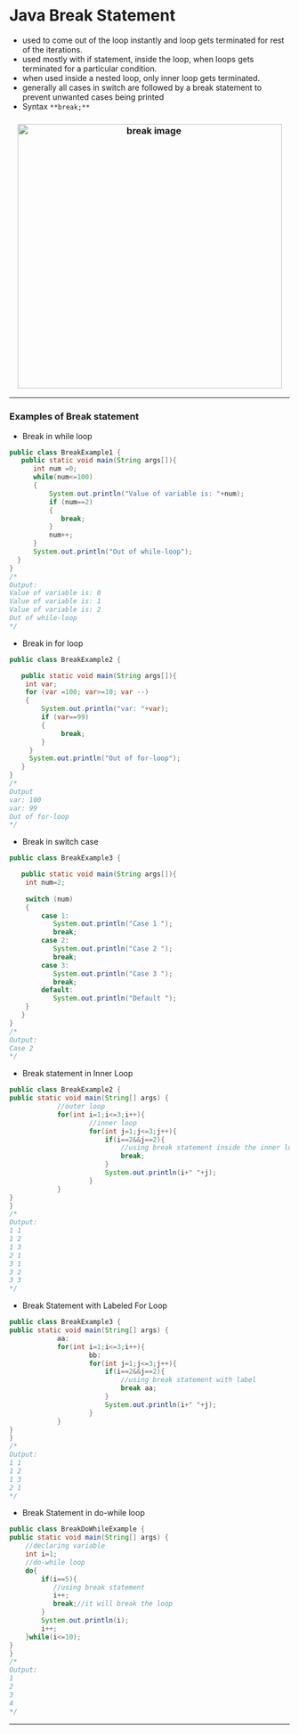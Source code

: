 # Java Break Statement 
- used to come out of the loop instantly and loop gets terminated for rest of the iterations. 
- used mostly with if statement, inside the loop, when loops gets terminated for a particular condition.
- when used inside a nested loop, only inner loop gets terminated.
- generally all cases in switch are followed by a break statement to prevent unwanted cases being printed
- Syntax `**break;**`

<h3 align="center">
  <img src="https://www.includehelp.com/java/Images/break-in-java.jpg" alt="break image" height="475">
</h3>

---
### Examples of Break statement 
- Break in while loop
```java 
public class BreakExample1 {
   public static void main(String args[]){
      int num =0;
      while(num<=100)
      {
          System.out.println("Value of variable is: "+num);
          if (num==2)
          {
             break;
          }
          num++;
      }
      System.out.println("Out of while-loop");
  }
}
/*
Output: 
Value of variable is: 0
Value of variable is: 1
Value of variable is: 2
Out of while-loop
*/
````
- Break in for loop
```java 
public class BreakExample2 {

   public static void main(String args[]){
	int var;
	for (var =100; var>=10; var --)
	{
	    System.out.println("var: "+var);
	    if (var==99)
	    {
	         break;
	    }
	 }
	 System.out.println("Out of for-loop");
   }
}
/* 
Output
var: 100
var: 99
Out of for-loop
*/
```
- Break in switch case 
```java 
public class BreakExample3 {

   public static void main(String args[]){
	int num=2;
	      
	switch (num)
	{
	    case 1:
	       System.out.println("Case 1 ");
	       break;
	    case 2:
	       System.out.println("Case 2 ");
	       break;
	    case 3:
	       System.out.println("Case 3 ");
	       break;
	    default:
	       System.out.println("Default ");
	}
   }
}
/*
Output:
Case 2
*/
```
- Break statement in Inner Loop
```java 
public class BreakExample2 {  
public static void main(String[] args) {  
            //outer loop   
            for(int i=1;i<=3;i++){    
                    //inner loop  
                    for(int j=1;j<=3;j++){    
                        if(i==2&&j==2){    
                            //using break statement inside the inner loop  
                            break;    
                        }    
                        System.out.println(i+" "+j);    
                    }    
            }    
}  
}  
/*
Output: 
1 1
1 2
1 3
2 1
3 1
3 2
3 3
*/
```
- Break Statement with Labeled For Loop
```java 
public class BreakExample3 {  
public static void main(String[] args) {  
            aa:  
            for(int i=1;i<=3;i++){    
                    bb:  
                    for(int j=1;j<=3;j++){    
                        if(i==2&&j==2){    
                            //using break statement with label  
                            break aa;    
                        }    
                        System.out.println(i+" "+j);    
                    }    
            }    
}  
}  
/*
Output:
1 1
1 2
1 3
2 1
*/
```
- Break Statement in do-while loop
```java 
public class BreakDoWhileExample {  
public static void main(String[] args) {  
    //declaring variable  
    int i=1;  
    //do-while loop  
    do{  
        if(i==5){  
           //using break statement  
           i++;  
           break;//it will break the loop  
        }  
        System.out.println(i);  
        i++;  
    }while(i<=10);  
}  
}  
/*
Output: 
1
2
3
4
*/
```
---
